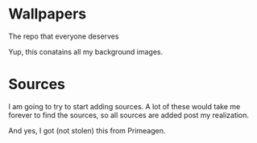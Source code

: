 # Wallpapers
The repo that everyone deserves

Yup, this conatains all my background images.
# Sources
I am going to try to start adding sources. A lot of these would take me forever to find the sources, so all sources are added post my realization.

And yes, I got (not stolen) this from Primeagen.
